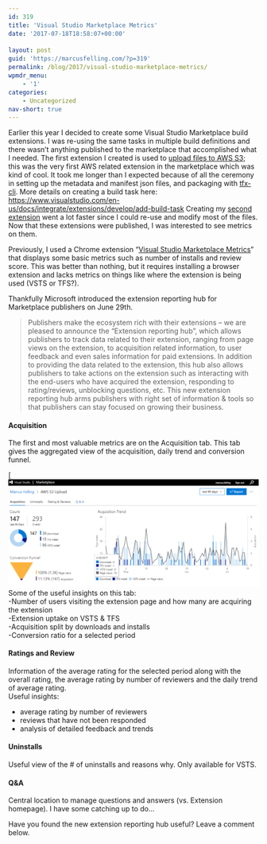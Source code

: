 ```yaml
---
id: 319
title: 'Visual Studio Marketplace Metrics'
date: '2017-07-18T18:58:07+00:00'

layout: post
guid: 'https://marcusfelling.com/?p=319'
permalink: /blog/2017/visual-studio-marketplace-metrics/
wpmdr_menu:
    - '1'
categories:
    - Uncategorized
nav-short: true
---
```


Earlier this year I decided to create some Visual Studio Marketplace build extensions. I was re-using the same tasks in multiple build definitions and there wasn’t anything published to the marketplace that accomplished what I needed. The first extension I created is used to [upload files to AWS S3](https://marketplace.visualstudio.com/items?itemName=MFelling.AWSS3Upload); this was the very first AWS related extension in the marketplace which was kind of cool. It took me longer than I expected because of all the ceremony in setting up the metadata and manifest json files, and packaging with [tfx-cli](https://www.visualstudio.com/en-us/docs/integrate/extensions/develop/add-build-task#cli). More details on creating a build task here: <https://www.visualstudio.com/en-us/docs/integrate/extensions/develop/add-build-task> Creating my [second extension](https://marketplace.visualstudio.com/items?itemName=MFelling.AzureStorageUpload) went a lot faster since I could re-use and modify most of the files. Now that these extensions were published, I was interested to see metrics on them.

Previously, I used a Chrome extension “[Visual Studio Marketplace Metrics](https://chrome.google.com/webstore/detail/visual-studio-marketplace/fifncokofckhanlhmdacdnkbempmopbo?hl=en-GB&gl=GB)” that displays some basic metrics such as number of installs and review score. This was better than nothing, but it requires installing a browser extension and lacks metrics on things like where the extension is being used (VSTS or TFS?).

Thankfully Microsoft introduced the extension reporting hub for Marketplace publishers on June 29th.

> Publishers make the ecosystem rich with their extensions – we are pleased to announce the “Extension reporting hub”, which allows publishers to track data related to their extension, ranging from page views on the extension, to acquisition related information, to user feedback and even sales information for paid extensions. In addition to providing the data related to the extension, this hub also allows publishers to take actions on the extension such as interacting with the end-users who have acquired the extension, responding to rating/reviews, unblocking questions, etc. This new extension reporting hub arms publishers with right set of information &amp; tools so that publishers can stay focused on growing their business.

#### Acquisition

The first and most valuable metrics are on the Acquisition tab. This tab gives the aggregated view of the acquisition, daily trend and conversion funnel.

[![acquisitionTab](/content/uploads/2017/07/acquisitionTab.png)  
Some of the useful insights on this tab:  
-Number of users visiting the extension page and how many are acquiring the extension  
-Extension uptake on VSTS &amp; TFS  
-Acquisition split by downloads and installs  
-Conversion ratio for a selected period

#### **Ratings and Review**

Information of the average rating for the selected period along with the overall rating, the average rating by number of reviewers and the daily trend of average rating.  
Useful insights:

- average rating by number of reviewers
- reviews that have not been responded
- analysis of detailed feedback and trends

#### **Uninstalls**

Useful view of the # of uninstalls and reasons why. Only available for VSTS.

#### Q&amp;A

Central location to manage questions and answers (vs. Extension homepage). I have some catching up to do…

Have you found the new extension reporting hub useful? Leave a comment below.